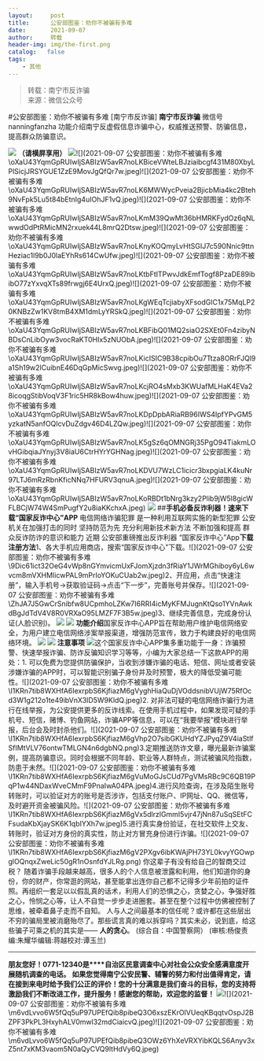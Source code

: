 ```yaml
---
layout:     post
title:      公安部图鉴：劝你不被骗有多难
date:       2021-09-07
author:     转载
header-img: img/the-first.png
catalog:   false
tags:
    - 其他
---
```


<blockquote><p>转载：南宁市反诈骗<br>
来源：微信公众号</p></blockquote>

#公安部图鉴：劝你不被骗有多难
[南宁市反诈骗]
**南宁市反诈骗**
微信号nanningfanzha
功能介绍南宁反虚假信息诈骗中心，权威推送预警、防骗信息，提高群众防骗意识。

![]({{site.baseurl}}/postimg/m6vdLvvo6W5iaqtFlbC2aKtxz0cgAUufMCLNZjTFq3atj7KNzA5jndiaFCUL151ExlvRyBicqsE2ibqpx1OibZrS54A.gif)
**（请横屏享用）**
![]({{site.baseurl}}/postimg/oXaU43YqmGpRUIwIjSABIzW5avR7noLKYdDWYYfMDicaZnClvnE5q6I214mySVcuKQkDzMIzcjjR5KAfsQHWrtA.jpeg)![](2021-09-07
公安部图鉴：劝你不被骗有多难\\oXaU43YqmGpRUIwIjSABIzW5avR7noLKBiceVWteLBJziaibcgf431M80XbyLPlSicjJRSYGUE1ZzE9MovJgQfQr7w.jpeg)![](2021-09-07
公安部图鉴：劝你不被骗有多难\\oXaU43YqmGpRUIwIjSABIzW5avR7noLK6MWWycPveia2BjicbMia4kc2Bteh9NvFpk5Lu5t84bEtnIg4uIOhJF1vQ.jpeg)![](2021-09-07
公安部图鉴：劝你不被骗有多难\\oXaU43YqmGpRUIwIjSABIzW5avR7noLKmM39QwMt36bHMRKFydOz6qNLwwdOdPtRMicMN2rxuek44L8mrQ2Dtsw.jpeg)![](2021-09-07
公安部图鉴：劝你不被骗有多难\\oXaU43YqmGpRUIwIjSABIzW5avR7noLKnyKOQmyLvHtSGIJ7c590Nnic9ttnHeziac1l9b0J0laEYhRs614CwUfw.jpeg)![](2021-09-07
公安部图鉴：劝你不被骗有多难\\oXaU43YqmGpRUIwIjSABIzW5avR7noLKtbFtITPwvJdkEmfTogf8PzaDE89ibibO77zYxvqXTs89frwgj6E4UrxQ.jpeg)![](2021-09-07
公安部图鉴：劝你不被骗有多难\\oXaU43YqmGpRUIwIjSABIzW5avR7noLKgWEqTcjiabyXFsodGlC1x75MqLP20KNBzZw1KV8tmB4XM1dmLyYRSkQ.jpeg)![](2021-09-07
公安部图鉴：劝你不被骗有多难\\oXaU43YqmGpRUIwIjSABIzW5avR7noLKBFibQ01MQ2siaO2SXEt0Fn4zibyNBDsCnLibOyw3vocRaKT0HIx5zNUObA.jpeg)![](2021-09-07
公安部图鉴：劝你不被骗有多难\\oXaU43YqmGpRUIwIjSABIzW5avR7noLKicISIC9B38cpibOu7Ttza8ORrFJQl9a1Sh19w2lCuibnE46DqGpMicSwvg.jpeg)![](2021-09-07
公安部图鉴：劝你不被骗有多难\\oXaU43YqmGpRUIwIjSABIzW5avR7noLKcjRO4sMxb3KWUafMLHaK4EVa28icoqgStibVoqV3F1ric5HR8kBow4huw.jpeg)![](2021-09-07
公安部图鉴：劝你不被骗有多难\\oXaU43YqmGpRUIwIjSABIzW5avR7noLKDpDpbARiaRB96IWS4IpfYPvGM5yzkatN5anfOQIcvDuZdgv46D4LZQw.jpeg)![](2021-09-07
公安部图鉴：劝你不被骗有多难\\oXaU43YqmGpRUIwIjSABIzW5avR7noLK5gSz6qOMNGRj35PgO94TiakmLOvHGibqiaJYnyj3V8iaU6CtrHYrYGHNag.jpeg)![](2021-09-07
公安部图鉴：劝你不被骗有多难\\oXaU43YqmGpRUIwIjSABIzW5avR7noLKDVU7WzLC1icicr3bxpgiaLK4kuNr97LTJ6mRzRbnKficNNq7HFURV3qnuA.jpeg)![](2021-09-07
公安部图鉴：劝你不被骗有多难\\oXaU43YqmGpRUIwIjSABIzW5avR7noLKoRBDt1bNrg3kzy2Plib9jW5l8gicWFLBCjW74W4SmPugfY2u8iaKKchxA.jpeg)
![]({{site.baseurl}}/postimg/m6vdLvvo6W4nUZjdc5v0chggm5n9mkq8UwqDeIWIPibBLpBxyn29Hm4oYiaUic3jInRm2mNKsD2X8WpwKJRZibS3Ug.jpeg)
##**手机必备反诈利器！速来下载“国家反诈中心”APP**
电信网络诈骗犯罪
是一种利用互联网实施的新型犯罪
公安机关在加强打击的同时
坚持防范为先
充分利用新技术新方法
不断加强和提高
群众反诈防诈的意识和能力
近期
公安部重磅推出反诈利器
“国家反诈中心”App**下载注册方法**1、各大手机应用商店，搜索“国家反诈中心”下载。![](2021-09-07
公安部图鉴：劝你不被骗有多难\\9Dic61ict32OeG4vWp8nGYmvicmUxFJomXjzdn3fRiaY1JWrMGhiboy6yL6wvcm8mVXHMIicwPAL9mPrIoYOKuCUab2w.jpeg)2、开应用，点击“快速注册”，输入手机号→获取验证码→点击“下一步”，完善账号并保存。![](2021-09-07
公安部图鉴：劝你不被骗有多难\\ZhJA7J5GwCrSnibfw8UCpmhoLZKw7I6RRI4icMyKFMJugnKtQso1YVnAwkdBgJdTdV4V8R0VRXaO95LMZF7F3B5w.jpeg)3、继续完善信息，完成身份认证(人脸识别)。
![]({{site.baseurl}}/postimg/LYyGTL94pL0ibNJRpGtcpRtxz2hQzdq2umlCzUFXZoADD0VZSYFlYM5icnHNUIzneqnGquboHMbzac5Z6xpGk8hQ.jpeg)
![]({{site.baseurl}}/postimg/LYyGTL94pL0ibNJRpGtcpRtxz2hQzdq2uxMww7A9gRd1FELzDxPezChomyQQO9A0yTK0ZibI6QF3mu78kDSmLK6w.jpeg)
**功能介绍**国家反诈中心APP旨在帮助用户维护电信网络安全，为用户建立电信网络涉案举报渠道，增强防范宣传，致力于构建良好的电信网络环境。
![]({{site.baseurl}}/postimg/OMuPic5Go1Hwdibt8Yyyr4rUtkFo86GgpRVwmasMq5sicyYZFz8MjHRhEicBAVI2Sib3ic8bBDn8YnDUCzabrYgicnLsg.png)
![]({{site.baseurl}}/postimg/OMuPic5Go1Hwdibt8Yyyr4rUtkFo86GgpRdJbJqoSgw4MhGd5xicXoy41lOu5f3YhRuzqYXTXTXfHKU5FdzOk27OQ.png)
**注意事项**
![]({{site.baseurl}}/postimg/OMuPic5Go1Hwdibt8Yyyr4rUtkFo86GgpRUnRFfkelNSbGEIdg7hrtEDyPHibHLwdUlQYRn3me8rhuLGheCqnyO9A.png)这个国家反诈中心APP集多重功能于一身：诈骗预警、快速举报诈骗、防诈反骗知识学习等等，小编为大家总结一下这款APP的用处：1\.
可以免费为您提供防骗保护，当收到涉嫌诈骗的电话、短信、网址或者安装涉嫌诈骗的APP时，可以智能识别骗子身份并及时预警，极大的降低受骗可能性。![](2021-09-07
公安部图鉴：劝你不被骗有多难\\l1KRn7tib8WXHfA6IexrpbS6KjfiazM6gVyghHiaQuDjVOddsnibVUjW75RfOcd3W1g212o1te49ibVnX3ID5W9KldQ.jpeg)2\.
对非法可疑的电信网络诈骗行为进行在线举报，为公安提供更多的反诈线索。在使用手机过程中，如果发现可疑的手机号、短信，赌博、钓鱼网站，诈骗APP等信息，可以在“我要举报”模块进行举报，后台会及时封杀他们。![](2021-09-07
公安部图鉴：劝你不被骗有多难\\l1KRn7tib8WXHfA6IexrpbS6KjfiazM6gVhp2O7sibGKUHdYZJPyqZ9V4iaStlfSfIMtVLV76ontwTMLGN4n6dgbNQ.png)3.定期推送防诈文章，曝光最新诈骗案例，提高防骗意识。同时会根据不同年龄、职业等人群特点，测试被骗风险指数，防患于未然。![](2021-09-07
公安部图鉴：劝你不被骗有多难\\l1KRn7tib8WXHfA6IexrpbS6KjfiazM6gVuMoGJsCUd7PgVMsRBc9C6QB19PqP1w44NDaxWveCMmF9PnaIwA04PA.jpeg)4.进行风险查询，在涉及陌生账号转账时，可以验证对方的账号是否涉诈，包括支付账户、IP网址、QQ、微信等，及时避开资金被骗风险。![](2021-09-07
公安部图鉴：劝你不被骗有多难\\l1KRn7tib8WXHfA6IexrpbS6KjfiazM6gVx5dlrzlGmmI5vjr47jNn87uSqSEtFCFsudaKbXjaySK6K1qbIYXh7w.jpeg)5.进行真实身份验证，在社交软件上交友、转账时，验证对方身份的真实性，防止对方冒充身份进行诈骗。![](2021-09-07
公安部图鉴：劝你不被骗有多难\\l1KRn7tib8WXHfA6IexrpbS6KjfiazM6gV2PXgv6ibKWAjPH73YL0kvyYGOwpglOQnqxZweLic50gR1nOsnfdYJLRg.png)
你这辈子有没有给自己的智商交过税？
随着诈骗手段越来越高，很多人的个人信息被泄露和利用，他们知道你的身份，你的财产，你常逛的网站，甚至能拿出连你自己都不记得多少年前拍的证件照。再组织一套足以以假乱真的话术，利用人们的恐惧之心，贪婪之心，争强好胜之心，怜悯之心等，让人不自觉一步步走进圈套。甚至在整个过程中仿佛被控制了思维，被牵着鼻子走而不自知。
人与人之间最基本的信任呢？或许都在这些层出不穷的骗局里被消磨殆尽了。那些谎言真的难以拆穿吗？其实未必，说到底，给这些骗子可乘之机的其实是——
**人的贪心**。
(综合自：中国警察网）
(审核:杨俊责编:朱耀华编辑:蒋越校对:谭玉兰)
***
**朋友您好！0771-12340是****自治区民意调查中心对社会公众安全感满意度开展随机调查的电话。**
**如果您觉得南宁公安民警、辅警的努力和付出值得肯定，请在接到来电时给予我们公正的评价！您的十分满意是我们奋斗的目标，您的支持将激励我们不断改进工作，提升服务！感谢您的帮助，欢迎您的监督！**
![]({{site.baseurl}}/postimg/m6vdLvvo6W5fQq5uP97UPEfQib8pibeQ3OIeVDxD23H3A2hshm9VPKwY5lU5bLvcdcrPes5XplD3ibsbDFZwyKDqA.jpeg)![](2021-09-07
公安部图鉴：劝你不被骗有多难\\m6vdLvvo6W5fQq5uP97UPEfQib8pibeQ3O6xszEKrOIVUeqKBqqtvOspJ2BZPF3PkPL3HxyhALV0mwl32mdCiaicvQ.jpeg)![](2021-09-07
公安部图鉴：劝你不被骗有多难\\m6vdLvvo6W5fQq5uP97UPEfQib8pibeQ3OWz6YhXeVRXYibKQLS6Anyv3xZ5nt7xKM3vaom5N0aQyCVQ9ltHdVy6Q.jpeg)

